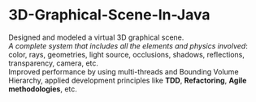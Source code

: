 # 3D-Graphical-Scene-In-Java <br>
Designed and modeled a virtual 3D graphical scene. <br>
*A complete system that includes all the elements and physics involved*: color, rays, geometries, light source, occlusions, shadows, reflections, transparency, camera, etc. <br>
Improved performance by using multi-threads and Bounding Volume Hierarchy, applied development principles like **TDD**, **Refactoring**, **Agile methodologies**, etc. <br>
